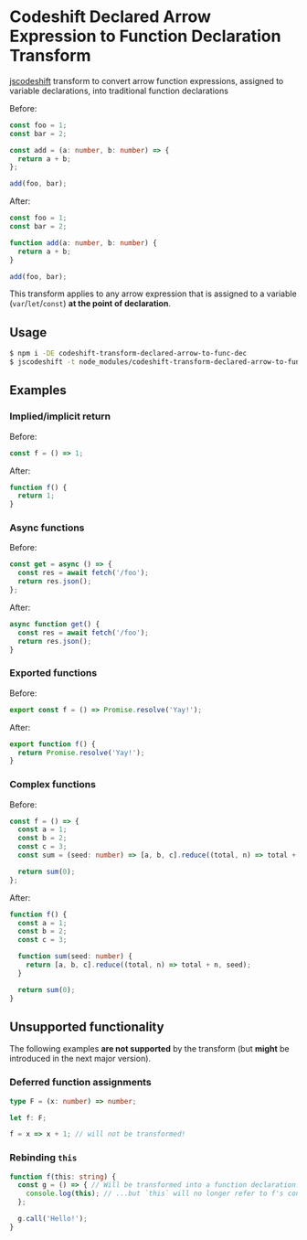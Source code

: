 # Codeshift Declared Arrow Expression to Function Declaration Transform

[jscodeshift](https://github.com/facebook/jscodeshift) transform to convert arrow function expressions, assigned to variable declarations, into traditional function declarations

Before:

```ts
const foo = 1;
const bar = 2;

const add = (a: number, b: number) => {
  return a + b;
};

add(foo, bar);
```

After:

```ts
const foo = 1;
const bar = 2;

function add(a: number, b: number) {
  return a + b;
}

add(foo, bar);
```

This transform applies to any arrow expression that is assigned to a variable (`var`/`let`/`const`) **at the point of declaration**.

## Usage

```sh
$ npm i -DE codeshift-transform-declared-arrow-to-func-dec
$ jscodeshift -t node_modules/codeshift-transform-declared-arrow-to-func-dec/dist/index.js some-source-file.js
```

## Examples

### Implied/implicit return

Before:

```ts
const f = () => 1;
```

After:

```ts
function f() {
  return 1;
}
```

### Async functions

Before:

```ts
const get = async () => {
  const res = await fetch('/foo');
  return res.json();
};
```

After:

```ts
async function get() {
  const res = await fetch('/foo');
  return res.json();
}
```

### Exported functions

Before:

```ts
export const f = () => Promise.resolve('Yay!');
```

After:

```ts
export function f() {
  return Promise.resolve('Yay!');
}
```

### Complex functions

Before:

```ts
const f = () => {
  const a = 1;
  const b = 2;
  const c = 3;
  const sum = (seed: number) => [a, b, c].reduce((total, n) => total + n, seed);

  return sum(0);
};
```

After:

```ts
function f() {
  const a = 1;
  const b = 2;
  const c = 3;

  function sum(seed: number) {
    return [a, b, c].reduce((total, n) => total + n, seed);
  }

  return sum(0);
}
```

## Unsupported functionality

The following examples **are not supported** by the transform (but **might** be introduced in the next major version).

### Deferred function assignments

```ts
type F = (x: number) => number;

let f: F;

f = x => x + 1; // will not be transformed!
```

### Rebinding `this`

```ts
function f(this: string) {
  const g = () => { // Will be transformed into a function declaration...
    console.log(this); // ...but `this` will no longer refer to f's context!
  };

  g.call('Hello!');
}
```
